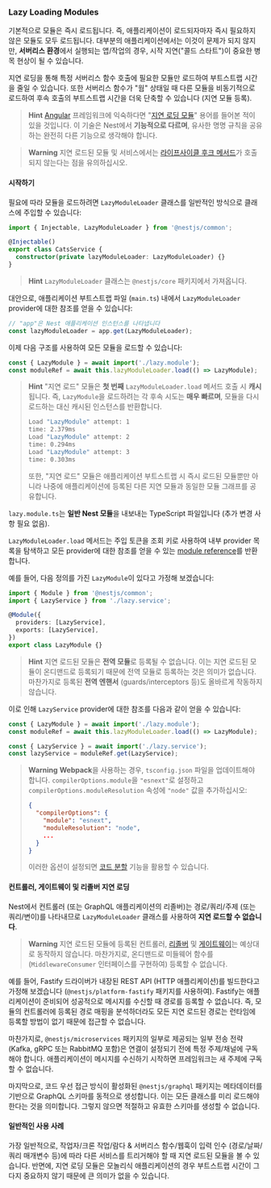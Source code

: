 ### Lazy Loading Modules

기본적으로 모듈은 즉시 로드됩니다. 즉, 애플리케이션이 로드되자마자 즉시 필요하지 않은 모듈도 모두 로드됩니다. 대부분의 애플리케이션에서는 이것이 문제가 되지 않지만, **서버리스 환경**에서 실행되는 앱/작업의 경우, 시작 지연("콜드 스타트")이 중요한 병목 현상이 될 수 있습니다.

지연 로딩을 통해 특정 서버리스 함수 호출에 필요한 모듈만 로드하여 부트스트랩 시간을 줄일 수 있습니다. 또한 서버리스 함수가 "웜" 상태일 때 다른 모듈을 비동기적으로 로드하여 후속 호출의 부트스트랩 시간을 더욱 단축할 수 있습니다 (지연 모듈 등록).

> **Hint** [Angular](https://angular.dev/) 프레임워크에 익숙하다면 "[지연 로딩 모듈](https://angular.dev/guide/ngmodules/lazy-loading#lazy-loading-basics)" 용어를 들어본 적이 있을 것입니다. 이 기술은 Nest에서 **기능적으로 다르며**, 유사한 명명 규칙을 공유하는 완전히 다른 기능으로 생각해야 합니다.

> **Warning** 지연 로드된 모듈 및 서비스에서는 [라이프사이클 후크 메서드](https://docs.nestjs.com/fundamentals/lifecycle-events)가 호출되지 않는다는 점을 유의하십시오.

#### 시작하기

필요에 따라 모듈을 로드하려면 `LazyModuleLoader` 클래스를 일반적인 방식으로 클래스에 주입할 수 있습니다:

```typescript
import { Injectable, LazyModuleLoader } from '@nestjs/common';

@Injectable()
export class CatsService {
  constructor(private lazyModuleLoader: LazyModuleLoader) {}
}
```

> **Hint** `LazyModuleLoader` 클래스는 `@nestjs/core` 패키지에서 가져옵니다.

대안으로, 애플리케이션 부트스트랩 파일 (`main.ts`) 내에서 `LazyModuleLoader` provider에 대한 참조를 얻을 수 있습니다:

```typescript
// "app"은 Nest 애플리케이션 인스턴스를 나타냅니다
const lazyModuleLoader = app.get(LazyModuleLoader);
```

이제 다음 구조를 사용하여 모든 모듈을 로드할 수 있습니다:

```typescript
const { LazyModule } = await import('./lazy.module');
const moduleRef = await this.lazyModuleLoader.load(() => LazyModule);
```

> **Hint** "지연 로드" 모듈은 **첫 번째** `LazyModuleLoader.load` 메서드 호출 시 **캐시**됩니다. 즉, `LazyModule`을 로드하려는 각 후속 시도는 **매우 빠르며**, 모듈을 다시 로드하는 대신 캐시된 인스턴스를 반환합니다.
>
> ```bash
> Load "LazyModule" attempt: 1
> time: 2.379ms
> Load "LazyModule" attempt: 2
> time: 0.294ms
> Load "LazyModule" attempt: 3
> time: 0.303ms
> ```
>
> 또한, "지연 로드" 모듈은 애플리케이션 부트스트랩 시 즉시 로드된 모듈뿐만 아니라 나중에 애플리케이션에 등록된 다른 지연 모듈과 동일한 모듈 그래프를 공유합니다.

`lazy.module.ts`는 **일반 Nest 모듈**을 내보내는 TypeScript 파일입니다 (추가 변경 사항 필요 없음).

`LazyModuleLoader.load` 메서드는 주입 토큰을 조회 키로 사용하여 내부 provider 목록을 탐색하고 모든 provider에 대한 참조를 얻을 수 있는 [module reference](https://docs.nestjs.com/fundamentals/module-ref)를 반환합니다.

예를 들어, 다음 정의를 가진 `LazyModule`이 있다고 가정해 보겠습니다:

```typescript
import { Module } from '@nestjs/common';
import { LazyService } from './lazy.service';

@Module({
  providers: [LazyService],
  exports: [LazyService],
})
export class LazyModule {}
```

> **Hint** 지연 로드된 모듈은 **전역 모듈**로 등록될 수 없습니다. 이는 지연 로드된 모듈이 온디맨드로 등록되기 때문에 전역 모듈로 등록하는 것은 의미가 없습니다. 마찬가지로 등록된 **전역 엔핸서** (guards/interceptors 등)도 올바르게 작동하지 않습니다.

이로 인해 `LazyService` provider에 대한 참조를 다음과 같이 얻을 수 있습니다:

```typescript
const { LazyModule } = await import('./lazy.module');
const moduleRef = await this.lazyModuleLoader.load(() => LazyModule);

const { LazyService } = await import('./lazy.service');
const lazyService = moduleRef.get(LazyService);
```

> **Warning** **Webpack**을 사용하는 경우, `tsconfig.json` 파일을 업데이트해야 합니다. `compilerOptions.module`을 `"esnext"`로 설정하고 `compilerOptions.moduleResolution` 속성에 `"node"` 값을 추가하십시오:
>
> ```json
> {
>   "compilerOptions": {
>     "module": "esnext",
>     "moduleResolution": "node",
>     ...
>   }
> }
> ```
>
> 이러한 옵션이 설정되면 [코드 분할](https://webpack.js.org/guides/code-splitting/) 기능을 활용할 수 있습니다.

#### 컨트롤러, 게이트웨이 및 리졸버 지연 로딩

Nest에서 컨트롤러 (또는 GraphQL 애플리케이션의 리졸버)는 경로/쿼리/주제 (또는 쿼리/변이)를 나타내므로 `LazyModuleLoader` 클래스를 사용하여 **지연 로드할 수 없습니다**.

> **Warning** 지연 로드된 모듈에 등록된 컨트롤러, [리졸버](https://docs.nestjs.com/graphql/resolvers) 및 [게이트웨이](https://docs.nestjs.com/websockets/gateways)는 예상대로 동작하지 않습니다. 마찬가지로, 온디맨드로 미들웨어 함수를 (`MiddlewareConsumer` 인터페이스를 구현하여) 등록할 수 없습니다.

예를 들어, Fastify 드라이버가 내장된 REST API (HTTP 애플리케이션)를 빌드한다고 가정해 보겠습니다 (`@nestjs/platform-fastify` 패키지를 사용하여). Fastify는 애플리케이션이 준비되어 성공적으로 메시지를 수신할 때 경로를 등록할 수 없습니다. 즉, 모듈의 컨트롤러에 등록된 경로 매핑을 분석하더라도 모든 지연 로드된 경로는 런타임에 등록할 방법이 없기 때문에 접근할 수 없습니다.

마찬가지로, `@nestjs/microservices` 패키지의 일부로 제공되는 일부 전송 전략 (Kafka, gRPC 또는 RabbitMQ 포함)은 연결이 설정되기 전에 특정 주제/채널에 구독해야 합니다. 애플리케이션이 메시지를 수신하기 시작하면 프레임워크는 새 주제에 구독할 수 없습니다.

마지막으로, 코드 우선 접근 방식이 활성화된 `@nestjs/graphql` 패키지는 메타데이터를 기반으로 GraphQL 스키마를 동적으로 생성합니다. 이는 모든 클래스를 미리 로드해야 한다는 것을 의미합니다. 그렇지 않으면 적절하고 유효한 스키마를 생성할 수 없습니다.

#### 일반적인 사용 사례

가장 일반적으로, 작업자/크론 작업/람다 & 서버리스 함수/웹훅이 입력 인수 (경로/날짜/쿼리 매개변수 등)에 따라 다른 서비스를 트리거해야 할 때 지연 로드된 모듈을 볼 수 있습니다. 반면에, 지연 로딩 모듈은 모놀리식 애플리케이션의 경우 부트스트랩 시간이 그다지 중요하지 않기 때문에 큰 의미가 없을 수 있습니다.
